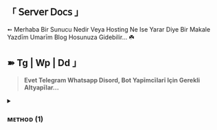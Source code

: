 ## 「 𝖲𝖾𝗋𝗏𝖾𝗋 𝖣𝗈𝖼𝗌 」

➻ Merhaba Bir Sunucu Nedir Veya Hosting Ne Ise Yarar Diye Bir Makale Yazdīm Umarīm Blog Hosunuza Gidebilir... ☘️

## ➽ Tg | Wp | Dd 」

> **Evet Telegram Whatsapp Disord, Bot Yapīmcīlarī Için Gerekli Altyapīlar...**

<details>
<summary><h3> ᴍᴇᴛʜᴏᴅ (1) </b>
</h3></summary>
  
## ➽ Oketo 」

![Develop on Okteto](https://okteto.com/develop-okteto.svg)

##  ➽ ʜᴇʀᴏᴋᴜ 」
</h3>
<p align="center"><a href="https://dashboard.heroku.com/new?template=https://github.com/lizyangelxdark/PhantomMusic"> <img src="https://img.shields.io/badge/Deploy%20On%20Heroku-black?style=for-the-badge&logo=heroku" width="220" height="38.45"/></a></p>

## ➽ Railway 」

![Deploy+on+Railway](https://railway.app/button.svg)

</b></summary><br>

## 「 Ssh 」

> **Aynen Tipki Ssh Baglanti Icin Termux Gerektiren Islemerdern Søz Konusu...**

## ➽ OpenSsŁ 」
<details>
<summary><h3> ᴍᴇᴛʜᴏᴅ (2) </b>
</h3></summary>
  
### Kurulum OpenSsl.

```
$ pkg update && pkg upgrade
```

### Gerekli Paketkeri Kuralīm.
```js
$ pkg install apache2 git neovim wget curl
```

### Simdi Ise Baglantimizi Ayarlayalim.

```
$ pkg install openssh neofetch fish nmap
```

### Baglantiyi Etkinlestirelim.

```
$ sshd
```

### Ardından, kullanıcı adınızı ve IP adresinizi ifconfig ile kontrol edin:

```
$ whoami
```

### Şimdi SSH hizmetinin hangi bağlantı noktasında çalıştığını kontrol etmemiz gerekiyor. İle kontrol edebilirsiniz.

```
$ nmap -sV 127.0.0.1
```

### Bağlantı Noktası Numarasına sahip olduğunuzda, PC'nize geçin ve cihazınıza.

```
$ ssh -p <PORT> <USER>@<IP>
```

### Örneğin, benim için tam komut şöyle olurdu.

```
$ ssh -p 8022 u0_a147@192.168.0.105
```

### Sonraki varsayılan kabuğu şu şekilde değiştirin.

```
$ chsh /data/data/com.termux/files/usr/bin/fish
```

### Artik Server Hazir Örnek Bir Görsel.

</h2>

<p align="center">
  <img src="https://telegra.ph/file/d081ab00989ce75c8416a.jpg">
</p>

---------------------


<details>
<summary><h3> ᴍᴇᴛʜᴏᴅ (3) </b>
</h3></summary>


# 「 Vds | Vps 」


> **Bazi Kurumlar Yada Bilisim Firmalarī Īçin Kīyak Bir Haberim Var Artīk Masrafsīz Bir Sekilde Projelerinizi Halledebilmeniz Īçin Gerekli (Virtual Operating Systems)..
> Notice: Saldīrīya Ugramanīz Durumda Moderatorler Sorumlu Olmayacaktīr..**

## ➽ Cocalc 」

<p align="center"><a href="</h2>

<p align="center">
  <img src="https://telegra.ph/file/d6f7a34a70c4c4232bd46.gif">

</p>
<p align="center">
    <a href="https://cocalc.com/" alt="Offical"> <img src="https://img.shields.io/badge/Made%20with-Python-black.svg?style=flat-square&logo=python&logoColor=blue&color=red" /></a>

-----------------------    

## ➽ Goorm.ide 」

<p align="center"><a href="</h2>

<p align="center">
  <img src="https://telegra.ph/file/c51884c5ad20ae8e49b47.gif">

  
</p>
<p align="center">
    <a href="https://goorm.io" alt="Offical"> <img src="https://img.shields.io/badge/Made%20with-Python-black.svg?style=flat-square&logo=python&logoColor=blue&color=red" /></a>

----------------------- 

<details>
<summary><h3> ᴍᴇᴛʜᴏᴅ (4) </b>
</h3></summary>


## 「 Open Ssh 」

> **Sanīrīm Level Atlamīs Olsanda Senin Īçin Iyi Bīr Haberim Var Proxy, Socs V5 Sosyal Medya Īçinde Özel Köprü Geçitleri**

## ➽ Ssh Ocean 」

<p align="center"><a href="</h2>

<p align="center">
  <img src="https://telegra.ph/file/f283d84a46ffa4aa03554.gif">

</p>
<p align="center">
    <a href="https://sshocean.com" alt="Offical"> <img src="https://img.shields.io/badge/Made%20with-Python-black.svg?style=flat-square&logo=python&logoColor=blue&color=red" /></a>

